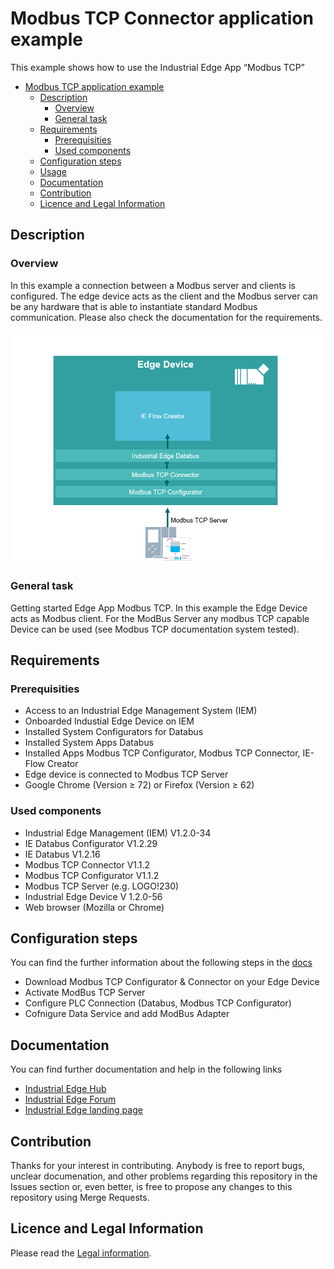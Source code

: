 # Modbus TCP Connector application example

This example shows how to use the Industrial Edge App “Modbus TCP” 

- [Modbus TCP application example](#modbus-tcp-example)
  - [Description](#description)
    - [Overview](#overview)
    - [General task](#general-task)
  - [Requirements](#requirements)
    - [Prerequisities](#prerequisities)
    - [Used components](#used-components)
  - [Configuration steps](#configuration-steps)
  - [Usage](#usage)
  - [Documentation](#documentation)
  - [Contribution](#contribution)
  - [Licence and Legal Information](#licence-and-legal-information)


## Description

### Overview

In this example a connection between a Modbus server and clients is configured. The edge device acts as the client and the Modbus server can be any hardware that is able to instantiate standard Modbus communication. Please also check the documentation for the requirements.

![Overview](docs/graphics/Overview.png)

### General task

Getting started Edge App Modbus TCP. 
In this example the Edge Device acts as Modbus client. 
For the ModBus Server any modbus TCP capable Device can be used (see Modbus TCP documentation system tested). 

## Requirements


###  Prerequisities

- Access to an Industrial Edge Management System (IEM)
- Onboarded Industial Edge Device on IEM
- Installed System Configurators for Databus 
- Installed System Apps Databus
- Installed Apps Modbus TCP Configurator, Modbus TCP Connector, IE-Flow Creator
- Edge device is connected to Modbus TCP Server
- Google Chrome (Version ≥ 72) or Firefox (Version ≥ 62)

### Used components

- Industrial Edge Management (IEM) V1.2.0-34
- IE Databus Configurator V1.2.29
- IE Databus V1.2.16
- Modbus TCP Connector V1.1.2
- Modbus TCP Configurator V1.1.2
- Modbus TCP Server (e.g. LOGO!230)
- Industrial Edge Device V 1.2.0-56
- Web browser (Mozilla or Chrome)


## Configuration steps

You can find the further information about the following steps in the [docs](docs/Installation.md)
- Download Modbus TCP Configurator & Connector on your Edge Device
- Activate ModBus TCP Server 
- Configure PLC Connection (Databus, Modbus TCP Configurator)
- Cofnigure Data Service and add ModBus Adapter 



## Documentation

You can find further documentation and help in the following links
  - [Industrial Edge Hub](https://iehub.eu1.edge.siemens.cloud/#/documentation)
  - [Industrial Edge Forum](https://www.siemens.com/industrial-edge-forum)
  - [Industrial Edge landing page](https://new.siemens.com/global/en/products/automation/topic-areas/industrial-edge/simatic-edge.html)
  
## Contribution

Thanks for your interest in contributing. Anybody is free to report bugs, unclear documenation, and other problems regarding this repository in the Issues section or, even better, is free to propose any changes to this repository using Merge Requests.

## Licence and Legal Information

Please read the [Legal information](LICENSE.md).
